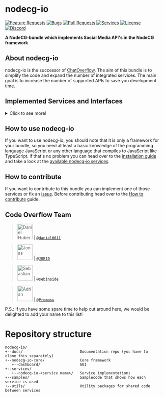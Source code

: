 # nodecg-io

[![Feature Requests](https://img.shields.io/github/issues/codeoverflow-org/nodecg-io/enhancement?label=Feature%20Requests&style=flat-square)](https://github.com/codeoverflow-org/nodecg-io/labels/enhancement)
[![Bugs](https://img.shields.io/github/issues/codeoverflow-org/nodecg-io/bug?label=Bugs&style=flat-square)](https://github.com/codeoverflow-org/nodecg-io/labels/bug)
[![Pull Requests](https://img.shields.io/github/issues-pr/codeoverflow-org/nodecg-io?label=Pull%20Requests&style=flat-square)](https://github.com/codeoverflow-org/nodecg-io/pulls)
[![Services](https://img.shields.io/static/v1?label=Services%20implemented&message=39&color=blue&style=flat-square)](https://nodecg.io/RELEASE/services/)
[![License](https://img.shields.io/github/license/codeoverflow-org/nodecg-io?label=License&style=flat-square)](https://github.com/codeoverflow-org/nodecg-io/blob/main/LICENSE)
[![Discord](https://img.shields.io/badge/discord-join-7289DA.svg?logo=discord&style=flat-square)](https://discord.gg/GEJzxBGRu6)

**A NodeCG-bundle which implements Social Media API's in the NodeCG framework**

## About nodecg-io

nodecg-io is the successor of [ChatOverflow](https://github.com/codeoverflow-org/chatoverflow). The aim of this bundle is to simplify the code and expand the number of integrated services. The main goal is to increase the number of supported APIs to save you development time.

## Implemented Services and Interfaces

<details>
  <summary>Click to see more!</summary>

- AutoHotkey
- Android (using adb)
- Art-Net
- Atem
- DBus
- Discord
- Discord RPC
- Elgato lights
- GitHub
- Google APIs
- Google Cast
- IntelliJ IDEs
- IRC (Internet Relay Chat)
- MIDI Input
- MIDI Output
- MQTT
- Nanoleafs
- OBS
- [OpenTTS](https://github.com/synesthesiam/opentts)
- Philips Hue
- RCON
- Reddit
- sACN Receiver
- sACN Sender
- Serial Port (Arduino)
- [Shlink](https://shlink.io/)
- Slack Web API
- Spotify
- SQL (using [knex](https://knexjs.org/))
- Elgato Stream Deck
- StreamElements
- Telegram
- TIANE
- Twitch Add-ons
- Twitch API
- Twitch Chat
- Twitch PubSub
- Twitter
- WebSocket Client
- WebSocket Server
- Xdotool

</details>

## How to use nodecg-io

If you want to use nodecg-io, you should note that it is only a framework for your bundle, so you need at least a basic knowledge of the programming language JavaScript or any other language that compiles to JavaScript like TypeScript.
If that's no problem you can head over to the [installation guide](https://nodecg.io/RELEASE/getting_started/install/) and take a look at the [available nodecg-io services](https://nodecg.io/RELEASE/services/).

## How to contribute

If you want to contribute to this bundle you can implement one of those services or fix an [issue](https://github.com/codeoverflow-org/nodecg-io/issues). Before contributing head over to the [How to contribute](https://nodecg.io/RELEASE/contribute/contribute/) guide.

## Code Overflow Team

> <img src="https://avatars.githubusercontent.com/daniel0611"   height="50px" title="Daniel Huber"/> | [`@daniel0611`](https://github.com/daniel0611)

> <img src="https://avatars.githubusercontent.com/J0B10"    height="50px" title="Jonas"/> | [`@J0B10`](https://github.com/J0B10)

> <img src="https://avatars.githubusercontent.com/sebinside"    height="50px" title="Sebastian"/> | [`@sebinside`](https://github.com/sebinside)

> <img src="https://avatars.githubusercontent.com/Promasu"    height="50px" title="Adrian"/> | [`@Promasu`](https://github.com/Promasu)

P.S.: If you have some spare time to help out around here, we would be delighted to add your name to this list!

# Repository structure

```
nodecg-io/
+--docs/                          Documentation repo (you have to clone this separately)
+--nodecg-io-core/                Core framework
   +--dashboard/                  GUI
+--services/
   +--nodecg-io-<service name>/   Service implementations
+--samples/                       Samplecode that shows how each service is used
+--utils/                         Utility packages for shared code between services
```
